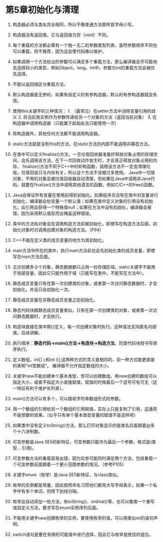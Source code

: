 # 第5章初始化与清理

1.  构造器必须与类名完全相同，所以不像普通方法那样首字母小写。
2.  构造器没有返回值，它与返回值为空（void）不同。
3.  每个重载的方法都必需有一个独一无二的参数类型列表，虽然参数顺序不同也可以重载，但不推荐，因为这会使代码难以维护。
4.  如果调用一个方法给出的参数可以满足多个重载方法，那么编译器会尽可能地去选择较小的类型，例如Object，long，int中，参数为int的重载方法会被优先选择。
5.  不能以返回值区分重载方法。
6.  默认构造器是无参的，如果有自定义的有参构造器，默认的有参构造器就会失效。
7.  使用this关键字的三种情况：
        1.  （最常见）在setter方法中消除变量引用的歧义
        2.  将当前类实例作为参数传递给另一个对象的方法（返回当前对象）
        3.  在构造器中调用构造器（只能置于起始处且只能使用一次）

8.  除构造器外，其他任何方法都不能调用构造器。
9.  static方法就是没有this的方法，在static方法的内部不能调用非静态方法。
10.  在类中可以定义finalize()方法，一旦垃圾回收器准备好释放对象占用的存储空间，会先调用该方法，在下一次回收动作发生时，才会真正释放对象占用的内存。
finalize()方法不同于C++中的析构函数，调用该方法不一定会清理垃圾，垃圾回收只与内存有关，所以这个方法不该被过多使用。
Java中一切皆对象，不用的对象会被垃圾回收器自动清理，但如果在Java中调用非Java代码，就要在finalize()方法中调用其他语言的函数，例如C/C++的free()函数。
11.  Java会保证所有变量在使用前得到初始化。如果程序员没有在类中对变量进行初始化，编译器会给变量一个默认值；如果在类中定义对象的引用没有初始化，此引用会获得一个特殊值null；如果在方法中没有初始化，编译器会报错，因为采用默认值反而会掩盖这种错误。
12.  类中的方法和对象会在调用构造方法前被初始化，即使写在构造方法后面，初始化对象时对调用创建对象的构造方法。（P94）
13.  C++不能在定义类的成员变量的地方为其初始化。
14.  main方法中所在的类中，执行main方法前也会先初始化类的成员变量，即使写在main方法后面。
15.  无论创建多少个对象，静态数据都只占用一份存储区域。static关键字不能用于局部变量，因此它只能作用于域（只能写在类中，不能写在方法中）。
16.  静态成员变量只有在第一次创建类的对象，或者第一次访问静态数据时，才会初始化，并且只会初始化一次。
17.  静态成员变量在非静态成员变量之前初始化。
18.  静态代码块跟静态成员变量类似，只有在第一次创建类的对象，或者第一次访问静态数据时，才会执行。
19.  构造块直接在类中用{}定义，每一次创建对象时执行。这种语法支持匿名内部类，后续讲解。
20.  执行顺序：**静态代码->main()方法->构造块->构造方法**，同类代码块按书写顺序执行。
21.  定义数组，int\[\] i;和int i\[\];这两种方式的含义是相同的，前一种方式能更直接的表明“int型数组”。
编译器不允许指定数组的大小。
22.  关键字new不能创建单个基本类型，但可以创建数组。用new创建的数组可以指定大小，或者不指定大小直接赋值，赋值的时候最后一个逗号可有可无（这一特征有利于维护长列表）。
23.  main()方法可以有多个，可以接收字符串数组形式的参数。
24.  用一个数组的引用给另一个数组的引用赋值，实际上只是复制了引用，这通常不是想要的效果。（似乎只有单个基本类型变量的赋值不是这样吧）
25.  如果类中没有定义toString()方法，那么打印对象显示的是类名后面跟着@多个十六进制数。
26.  可变参数是Java SE5的新特征，可变参数只能作为最后一个参数，格式是(类型… 引用)。
27.  可变参数方法的重载容易出错，因为实参可能同时满足两个方法，包括重载一个可变参数前面跟着一个更小范围参数的情况。（参考P105）
28.  关键字enum（枚举）是Java SE5新特征，与class类似。
29.  枚举的实例都是常量，因此按照命名习惯他们都用大写字母表示，如果一个名字中有多个单词，则用下划线分隔。
30.  枚举会自动添加一些方法，有toString()、ordinal()等，也可以像类一个重写或自定义方法，要求写在enum实例序列后面。
31.  不能用关键字new创建枚举的实例，要使用枚举的值，可以用类似int的语句声明。
32.  switch语句是要在有限的可能值中进行选择，因此它与枚举是绝佳的组合。